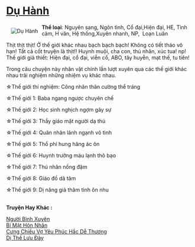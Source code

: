 <a href="https://utruyen.com/truyen/du-hanh/18858/" title="Dụ Hành"><h1>Dụ Hành</h1></a><div style="display:table"><img align="right" style="float: left; padding: 10px;" src="https://utruyen.com/images/story/200x260/du-hanh.jpg" alt="Dụ Hành"><b>Thể loại</b>: Nguyên sang, Ngôn tình, Cổ đại,Hiện đại, HE, Tình cảm, H văn, Hệ thống,Xuyên nhanh, NP,  Loạn Luân<p></p>Thịt thịt thịt! Ở thế giới khác nhau bạch bạch bạch! Không có tiết tháo vô hạn! Tất cả cốt truyện là thịt!! Huynh muội, cha con, thú nhân, xúc tua! np! Thế giới giả thiết: Hiện đại, cổ đại, viễn cổ, ABO, tây huyễn, mạt thế, tu tiên!<p></p>Trong câu chuyện này nhân vật chính lần lượt xuyên qua các thế giới khác nhau trãi nghiệm những nhiệm vụ khác nhau.<p></p>☆Thế giới thí nghiệm: Công nhân thân cường thể tráng <p></p>☆Thế giới 1: Baba ngang ngược chuyên chế<p></p>☆Thế giới 2: Học sinh nghịch ngợm gây sự <p></p>☆Thế giới 3: Thầy giáo mặt người dạ thú<p></p>☆Thế giới 4: Quân nhân lãnh ngạnh vô tình <p></p>☆Thế giới 5: Thổ phỉ hung hăng ác ôn<p></p>☆Thế giới 6: Huynh trưởng máu lạnh thô bạo <p></p>☆Thế giới 7: Thú nhân nồng đậm <p></p>☆Thế giới 8: Giáo đồ dã tâm<p></p>☆Thế giới 9: Dị năng giả thâm tình ôn nhu</div><p><br><b>Truyện Hay Khác :</b></p><a href="https://utruyen.com/truyen/nguoi-binh-xuyen/20562/" alt="Người Bình Xuyên">Người Bình Xuyên</a><br/><a href="https://github.com/quanluxury/ngontinhhot/tree/master/truyenhay/18704/" alt="Bí Mật Hôn Nhân">Bí Mật Hôn Nhân</a><br/><a href="https://www.flickr.com/photos/184340401@N07/48818565498/" alt="Cưng Chiều Vợ Yêu Phúc Hắc Dễ Thương">Cưng Chiều Vợ Yêu Phúc Hắc Dễ Thương</a><br/><a href="https://github.com/quanluxury/ngontinhhot/tree/master/truyenhay/17722/" alt="Dị Thế Lưu Đày">Dị Thế Lưu Đày</a><br/>